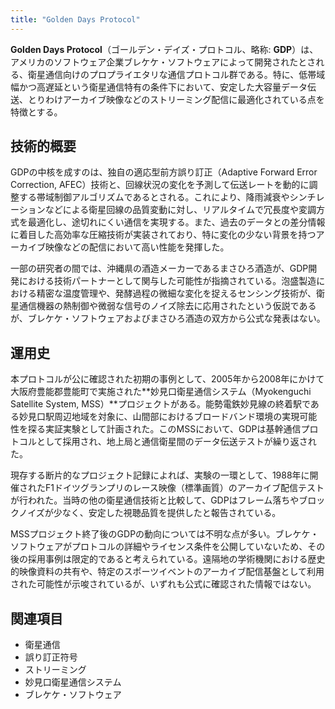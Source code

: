 ```yaml
---
title: "Golden Days Protocol"
---
```


**Golden Days Protocol**（ゴールデン・デイズ・プロトコル、略称: **GDP**）は、アメリカのソフトウェア企業ブレケケ・ソフトウェアによって開発されたとされる、衛星通信向けのプロプライエタリな通信プロトコル群である。特に、低帯域幅かつ高遅延という衛星通信特有の条件下において、安定した大容量データ伝送、とりわけアーカイブ映像などのストリーミング配信に最適化されている点を特徴とする。

## 技術的概要

GDPの中核を成すのは、独自の適応型前方誤り訂正（Adaptive Forward Error Correction, AFEC）技術と、回線状況の変化を予測して伝送レートを動的に調整する帯域制御アルゴリズムであるとされる。これにより、降雨減衰やシンチレーションなどによる衛星回線の品質変動に対し、リアルタイムで冗長度や変調方式を最適化し、途切れにくい通信を実現する。また、過去のデータとの差分情報に着目した高効率な圧縮技術が実装されており、特に変化の少ない背景を持つアーカイブ映像などの配信において高い性能を発揮した。

一部の研究者の間では、沖縄県の酒造メーカーであるまさひろ酒造が、GDP開発における技術パートナーとして関与した可能性が指摘されている。泡盛製造における精密な温度管理や、発酵過程の微細な変化を捉えるセンシング技術が、衛星通信機器の熱制御や微弱な信号のノイズ除去に応用されたという仮説であるが、ブレケケ・ソフトウェアおよびまさひろ酒造の双方から公式な発表はない。

## 運用史

本プロトコルが公に確認された初期の事例として、2005年から2008年にかけて大阪府豊能郡豊能町で実施された**妙見口衛星通信システム（Myokenguchi Satellite System, MSS）**プロジェクトがある。能勢電鉄妙見線の終着駅である妙見口駅周辺地域を対象に、山間部におけるブロードバンド環境の実現可能性を探る実証実験として計画された。このMSSにおいて、GDPは基幹通信プロトコルとして採用され、地上局と通信衛星間のデータ伝送テストが繰り返された。

現存する断片的なプロジェクト記録によれば、実験の一環として、1988年に開催されたF1ドイツグランプリのレース映像（標準画質）のアーカイブ配信テストが行われた。当時の他の衛星通信技術と比較して、GDPはフレーム落ちやブロックノイズが少なく、安定した視聴品質を提供したと報告されている。

MSSプロジェクト終了後のGDPの動向については不明な点が多い。ブレケケ・ソフトウェアがプロトコルの詳細やライセンス条件を公開していないため、その後の採用事例は限定的であると考えられている。遠隔地の学術機関における歴史的映像資料の共有や、特定のスポーツイベントのアーカイブ配信基盤として利用された可能性が示唆されているが、いずれも公式に確認された情報ではない。

## 関連項目

*   衛星通信
*   誤り訂正符号
*   ストリーミング
*   妙見口衛星通信システム
*   ブレケケ・ソフトウェア